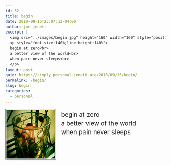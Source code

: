 ```yaml
---
id: 32
title: begin
date: 2010-09-15T23:07:12-04:00
author: joe jenett
excerpt: |
  <img src="../images/begin.jpg" height="160" width="160" style="position:relative;float:left;border:none;margin-right:15px;" alt="begin">
  <p style="font-size:140%;line-height:140%">
  begin at zero<br>
  a better view of the world<br>
  when pain never sleeps<br>
  </p>
layout: post
guid: https://simply.personal.jenett.org/2010/09/15/begin/
permalink: /begin/
slug: begin
categories:
  - personal
---
```

<img loading="lazy" src="../images/begin.jpg" height="160" width="160" style="position:relative;float:left;border:none;margin-right:15px;" alt="begin">

<p style="font-size:140%;line-height:140%">
  begin at zero<br> a better view of the world<br> when pain never sleeps
</p>
<br>